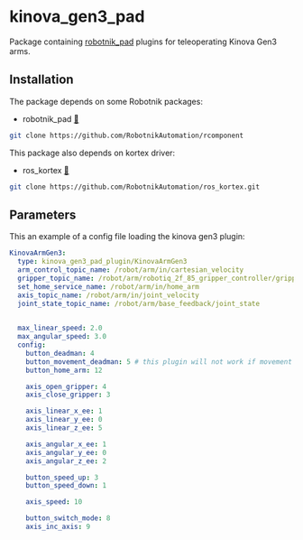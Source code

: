 # kinova_gen3_pad

Package containing [robotnik_pad](http://www.github.com/RobotnikAutomation/robotnik_pad) plugins for teleoperating Kinova Gen3 arms.

## Installation

The package depends on some Robotnik packages:

- robotnik_pad [🔗](https://github.com/RobotnikAutomation/robotnik_pad/)
```bash
git clone https://github.com/RobotnikAutomation/rcomponent
```

This package also depends on kortex driver:

- ros_kortex [🔗](https://github.com/RobotnikAutomation/ros_kortex)
```bash
git clone https://github.com/RobotnikAutomation/ros_kortex.git
```

## Parameters

This an example of a config file loading the kinova gen3 plugin:

```yaml
KinovaArmGen3:
  type: kinova_gen3_pad_plugin/KinovaArmGen3
  arm_control_topic_name: /robot/arm/in/cartesian_velocity
  gripper_topic_name: /robot/arm/robotiq_2f_85_gripper_controller/gripper_cmd/goal
  set_home_service_name: /robot/arm/in/home_arm
  axis_topic_name: /robot/arm/in/joint_velocity
  joint_state_topic_name: /robot/arm/base_feedback/joint_state
  

  max_linear_speed: 2.0
  max_angular_speed: 3.0
  config:
    button_deadman: 4
    button_movement_deadman: 5 # this plugin will not work if movement deadman button is pressed
    button_home_arm: 12

    axis_open_gripper: 4
    axis_close_gripper: 3

    axis_linear_x_ee: 1
    axis_linear_y_ee: 0
    axis_linear_z_ee: 5

    axis_angular_x_ee: 1
    axis_angular_y_ee: 0
    axis_angular_z_ee: 2

    button_speed_up: 3
    button_speed_down: 1

    axis_speed: 10

    button_switch_mode: 8 
    axis_inc_axis: 9
```


